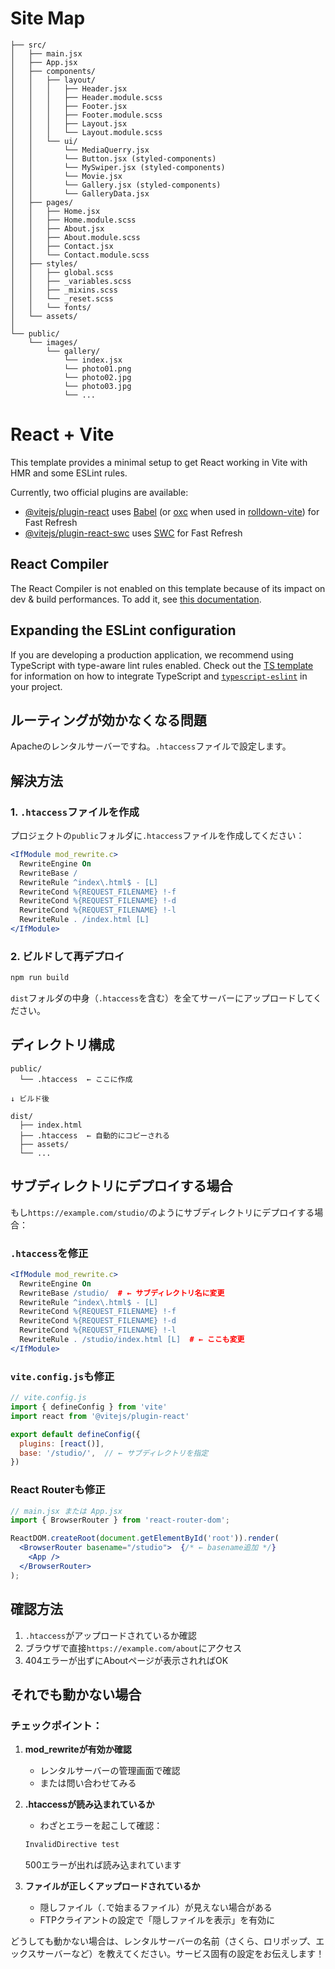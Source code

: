 # Site Map

```
├── src/
│   ├── main.jsx
│   ├── App.jsx
│   ├── components/
│   │   ├── layout/
│   │   │   ├── Header.jsx
│   │   │   ├── Header.module.scss
│   │   │   ├── Footer.jsx
│   │   │   ├── Footer.module.scss
│   │   │   ├── Layout.jsx
│   │   │   └── Layout.module.scss
│   │   └── ui/
│   │       └── MediaQuerry.jsx
│   │       └── Button.jsx (styled-components)
│   │       └── MySwiper.jsx (styled-components)
│   │       └── Movie.jsx
│   │       └── Gallery.jsx (styled-components)
│   │       └── GalleryData.jsx
│   ├── pages/
│   │   ├── Home.jsx
│   │   ├── Home.module.scss
│   │   ├── About.jsx
│   │   ├── About.module.scss
│   │   ├── Contact.jsx
│   │   └── Contact.module.scss
│   ├── styles/
│   │   ├── global.scss
│   │   ├── _variables.scss
│   │   ├── _mixins.scss
│   │   └── _reset.scss
│   │   └── fonts/
│   └── assets/
│ 
└── public/
    └── images/
        └── gallery/
            └── index.jsx
            └── photo01.png
            └── photo02.jpg
            └── photo03.jpg
            └── ...
```


# React + Vite

This template provides a minimal setup to get React working in Vite with HMR and some ESLint rules.

Currently, two official plugins are available:

- [@vitejs/plugin-react](https://github.com/vitejs/vite-plugin-react/blob/main/packages/plugin-react) uses [Babel](https://babeljs.io/) (or [oxc](https://oxc.rs) when used in [rolldown-vite](https://vite.dev/guide/rolldown)) for Fast Refresh
- [@vitejs/plugin-react-swc](https://github.com/vitejs/vite-plugin-react/blob/main/packages/plugin-react-swc) uses [SWC](https://swc.rs/) for Fast Refresh

## React Compiler

The React Compiler is not enabled on this template because of its impact on dev & build performances. To add it, see [this documentation](https://react.dev/learn/react-compiler/installation).

## Expanding the ESLint configuration

If you are developing a production application, we recommend using TypeScript with type-aware lint rules enabled. Check out the [TS template](https://github.com/vitejs/vite/tree/main/packages/create-vite/template-react-ts) for information on how to integrate TypeScript and [`typescript-eslint`](https://typescript-eslint.io) in your project.

## ルーティングが効かなくなる問題
Apacheのレンタルサーバーですね。`.htaccess`ファイルで設定します。

## 解決方法

### 1. `.htaccess`ファイルを作成

プロジェクトの`public`フォルダに`.htaccess`ファイルを作成してください：

```apache
<IfModule mod_rewrite.c>
  RewriteEngine On
  RewriteBase /
  RewriteRule ^index\.html$ - [L]
  RewriteCond %{REQUEST_FILENAME} !-f
  RewriteCond %{REQUEST_FILENAME} !-d
  RewriteCond %{REQUEST_FILENAME} !-l
  RewriteRule . /index.html [L]
</IfModule>
```

### 2. ビルドして再デプロイ

```bash
npm run build
```

`dist`フォルダの中身（`.htaccess`を含む）を全てサーバーにアップロードしてください。

## ディレクトリ構成

```
public/
  └── .htaccess  ← ここに作成

↓ ビルド後

dist/
  ├── index.html
  ├── .htaccess  ← 自動的にコピーされる
  ├── assets/
  └── ...
```

## サブディレクトリにデプロイする場合

もし`https://example.com/studio/`のようにサブディレクトリにデプロイする場合：

### `.htaccess`を修正

```apache
<IfModule mod_rewrite.c>
  RewriteEngine On
  RewriteBase /studio/  # ← サブディレクトリ名に変更
  RewriteRule ^index\.html$ - [L]
  RewriteCond %{REQUEST_FILENAME} !-f
  RewriteCond %{REQUEST_FILENAME} !-d
  RewriteCond %{REQUEST_FILENAME} !-l
  RewriteRule . /studio/index.html [L]  # ← ここも変更
</IfModule>
```

### `vite.config.js`も修正

```javascript
// vite.config.js
import { defineConfig } from 'vite'
import react from '@vitejs/plugin-react'

export default defineConfig({
  plugins: [react()],
  base: '/studio/',  // ← サブディレクトリを指定
})
```

### React Routerも修正

```jsx
// main.jsx または App.jsx
import { BrowserRouter } from 'react-router-dom';

ReactDOM.createRoot(document.getElementById('root')).render(
  <BrowserRouter basename="/studio">  {/* ← basename追加 */}
    <App />
  </BrowserRouter>
);
```

## 確認方法

1. `.htaccess`がアップロードされているか確認
2. ブラウザで直接`https://example.com/about`にアクセス
3. 404エラーが出ずにAboutページが表示されればOK

## それでも動かない場合

### チェックポイント：

1. **mod_rewriteが有効か確認**
   - レンタルサーバーの管理画面で確認
   - または問い合わせてみる

2. **.htaccessが読み込まれているか**
   - わざとエラーを起こして確認：
   ```apache
   InvalidDirective test
   ```
   500エラーが出れば読み込まれています

3. **ファイルが正しくアップロードされているか**
   - 隠しファイル（`.`で始まるファイル）が見えない場合がある
   - FTPクライアントの設定で「隠しファイルを表示」を有効に

どうしても動かない場合は、レンタルサーバーの名前（さくら、ロリポップ、エックスサーバーなど）を教えてください。サービス固有の設定をお伝えします！